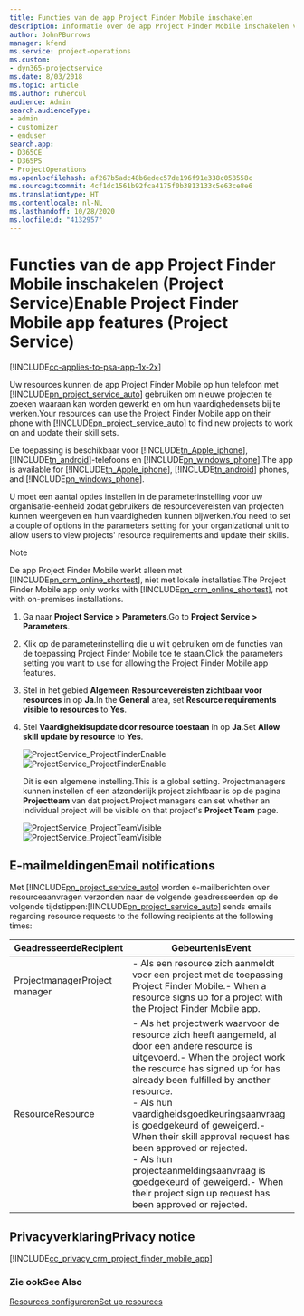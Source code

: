 ```yaml
---
title: Functies van de app Project Finder Mobile inschakelen
description: Informatie over de app Project Finder Mobile inschakelen voor Project Service
author: JohnPBurrows
manager: kfend
ms.service: project-operations
ms.custom:
- dyn365-projectservice
ms.date: 8/03/2018
ms.topic: article
ms.author: ruhercul
audience: Admin
search.audienceType:
- admin
- customizer
- enduser
search.app:
- D365CE
- D365PS
- ProjectOperations
ms.openlocfilehash: af267b5adc48b6edec57de196f91e338c058558c
ms.sourcegitcommit: 4cf1dc1561b92fca4175f0b3813133c5e63ce8e6
ms.translationtype: HT
ms.contentlocale: nl-NL
ms.lasthandoff: 10/28/2020
ms.locfileid: "4132957"
---
```

# <a name="enable-project-finder-mobile-app-features-project-service"></a><span data-ttu-id="a7403-103">Functies van de app Project Finder Mobile inschakelen (Project Service)</span><span class="sxs-lookup"><span data-stu-id="a7403-103">Enable Project Finder Mobile app features (Project Service)</span></span>

[!INCLUDE[cc-applies-to-psa-app-1x-2x](../includes/cc-applies-to-psa-app-1x-2x.md)]

<span data-ttu-id="a7403-104">Uw resources kunnen de app Project Finder Mobile op hun telefoon met [!INCLUDE[pn_project_service_auto](../includes/pn-project-service-auto.md)] gebruiken om nieuwe projecten te zoeken waaraan kan worden gewerkt en om hun vaardighedensets bij te werken.</span><span class="sxs-lookup"><span data-stu-id="a7403-104">Your resources can use the Project Finder Mobile app on their phone with [!INCLUDE[pn_project_service_auto](../includes/pn-project-service-auto.md)] to find new projects to work on and update their skill sets.</span></span>  
  
 <span data-ttu-id="a7403-105">De toepassing is beschikbaar voor [!INCLUDE[tn_Apple_iphone](../includes/tn-apple-iphone.md)], [!INCLUDE[tn_android](../includes/tn-android.md)]-telefoons en [!INCLUDE[pn_windows_phone](../includes/pn-windows-phone.md)].</span><span class="sxs-lookup"><span data-stu-id="a7403-105">The app is available for [!INCLUDE[tn_Apple_iphone](../includes/tn-apple-iphone.md)], [!INCLUDE[tn_android](../includes/tn-android.md)] phones, and [!INCLUDE[pn_windows_phone](../includes/pn-windows-phone.md)].</span></span>  
  
 <span data-ttu-id="a7403-106">U moet een aantal opties instellen in de parameterinstelling voor uw organisatie-eenheid zodat gebruikers de resourcevereisten van projecten kunnen weergeven en hun vaardigheden kunnen bijwerken.</span><span class="sxs-lookup"><span data-stu-id="a7403-106">You need to set a couple of options in the parameters setting for your organizational unit to allow users to view projects' resource requirements and update their skills.</span></span>  
  
> [!NOTE]
>  <span data-ttu-id="a7403-107">De app Project Finder Mobile werkt alleen met [!INCLUDE[pn_crm_online_shortest](../includes/pn-crm-online-shortest.md)], niet met lokale installaties.</span><span class="sxs-lookup"><span data-stu-id="a7403-107">The Project Finder Mobile app only works with [!INCLUDE[pn_crm_online_shortest](../includes/pn-crm-online-shortest.md)], not with on-premises installations.</span></span>  
  
1. <span data-ttu-id="a7403-108">Ga naar **Project Service > Parameters**.</span><span class="sxs-lookup"><span data-stu-id="a7403-108">Go to **Project Service > Parameters**.</span></span>  
  
2. <span data-ttu-id="a7403-109">Klik op de parameterinstelling die u wilt gebruiken om de functies van de toepassing Project Finder Mobile toe te staan.</span><span class="sxs-lookup"><span data-stu-id="a7403-109">Click the parameters setting you want to use for allowing the Project Finder Mobile app features.</span></span>  
  
3. <span data-ttu-id="a7403-110">Stel in het gebied **Algemeen** **Resourcevereisten zichtbaar voor resources** in op **Ja**.</span><span class="sxs-lookup"><span data-stu-id="a7403-110">In the **General** area, set **Resource requirements visible to resources** to **Yes**.</span></span>  
  
4. <span data-ttu-id="a7403-111">Stel **Vaardigheidsupdate door resource toestaan** in op **Ja**.</span><span class="sxs-lookup"><span data-stu-id="a7403-111">Set **Allow skill update by resource** to **Yes**.</span></span>  
  
   <span data-ttu-id="a7403-112">![ProjectService_ProjectFinderEnable](../psa/media/project-service-project-finder-enable.png "ProjectService_ProjectFinderEnable")</span><span class="sxs-lookup"><span data-stu-id="a7403-112">![ProjectService_ProjectFinderEnable](../psa/media/project-service-project-finder-enable.png "ProjectService_ProjectFinderEnable")</span></span>  
  
   <span data-ttu-id="a7403-113">Dit is een algemene instelling.</span><span class="sxs-lookup"><span data-stu-id="a7403-113">This is a global setting.</span></span> <span data-ttu-id="a7403-114">Projectmanagers kunnen instellen of een afzonderlijk project zichtbaar is op de pagina **Projectteam** van dat project.</span><span class="sxs-lookup"><span data-stu-id="a7403-114">Project managers can set whether an individual project will be visible on that project's **Project Team** page.</span></span>  
  
   <span data-ttu-id="a7403-115">![ProjectService_ProjectTeamVisible](../psa/media/project-service-project-team-visible.png "ProjectService_ProjectTeamVisible")</span><span class="sxs-lookup"><span data-stu-id="a7403-115">![ProjectService_ProjectTeamVisible](../psa/media/project-service-project-team-visible.png "ProjectService_ProjectTeamVisible")</span></span>  
  
## <a name="email-notifications"></a><span data-ttu-id="a7403-116">E-mailmeldingen</span><span class="sxs-lookup"><span data-stu-id="a7403-116">Email notifications</span></span>  
 <span data-ttu-id="a7403-117">Met [!INCLUDE[pn_project_service_auto](../includes/pn-project-service-auto.md)] worden e-mailberichten over resourceaanvragen verzonden naar de volgende geadresseerden op de volgende tijdstippen:</span><span class="sxs-lookup"><span data-stu-id="a7403-117">[!INCLUDE[pn_project_service_auto](../includes/pn-project-service-auto.md)] sends emails regarding resource requests to the following recipients at the following times:</span></span>  
  
|<span data-ttu-id="a7403-118">Geadresseerde</span><span class="sxs-lookup"><span data-stu-id="a7403-118">Recipient</span></span>|<span data-ttu-id="a7403-119">Gebeurtenis</span><span class="sxs-lookup"><span data-stu-id="a7403-119">Event</span></span>|  
|---------------|-----------|  
|<span data-ttu-id="a7403-120">Projectmanager</span><span class="sxs-lookup"><span data-stu-id="a7403-120">Project manager</span></span>|<span data-ttu-id="a7403-121">-   Als een resource zich aanmeldt voor een project met de toepassing Project Finder Mobile.</span><span class="sxs-lookup"><span data-stu-id="a7403-121">-   When a resource signs up for a project with the Project Finder Mobile app.</span></span>|  
|<span data-ttu-id="a7403-122">Resource</span><span class="sxs-lookup"><span data-stu-id="a7403-122">Resource</span></span>|<span data-ttu-id="a7403-123">-   Als het projectwerk waarvoor de resource zich heeft aangemeld, al door een andere resource is uitgevoerd.</span><span class="sxs-lookup"><span data-stu-id="a7403-123">-   When the project work the resource has signed up for has already been fulfilled by another resource.</span></span><br /><span data-ttu-id="a7403-124">-   Als hun vaardigheidsgoedkeuringsaanvraag is goedgekeurd of geweigerd.</span><span class="sxs-lookup"><span data-stu-id="a7403-124">-   When their skill approval request has been approved or rejected.</span></span><br /><span data-ttu-id="a7403-125">-   Als hun projectaanmeldingsaanvraag is goedgekeurd of geweigerd.</span><span class="sxs-lookup"><span data-stu-id="a7403-125">-   When their project sign up request has been approved or rejected.</span></span>|  
  
## <a name="privacy-notice"></a><span data-ttu-id="a7403-126">Privacyverklaring</span><span class="sxs-lookup"><span data-stu-id="a7403-126">Privacy notice</span></span>  
 [!INCLUDE[cc_privacy_crm_project_finder_mobile_app](../includes/cc-privacy-crm-project-finder-mobile-app.md)]  
  
### <a name="see-also"></a><span data-ttu-id="a7403-127">Zie ook</span><span class="sxs-lookup"><span data-stu-id="a7403-127">See Also</span></span>  
 [<span data-ttu-id="a7403-128">Resources configureren</span><span class="sxs-lookup"><span data-stu-id="a7403-128">Set up resources</span></span>](../psa/set-up-resources.md)

